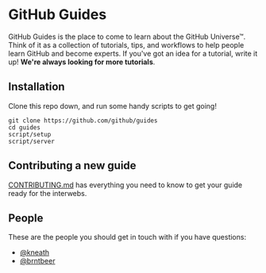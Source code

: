 # GitHub Guides

GitHub Guides is the place to come to learn about the GitHub Universe™. Think of it as a collection of tutorials, tips, and workflows to help people learn GitHub and become experts. If you've got an idea for a tutorial, write it up! **We're always looking for more tutorials**.

## Installation

Clone this repo down, and run some handy scripts to get going!

```
git clone https://github.com/github/guides
cd guides
script/setup
script/server
```

## Contributing a new guide

[CONTRIBUTING.md](/CONTRIBUTING.md)
has everything you need to know to get your guide ready for the interwebs.

## People

These are the people you should get in touch with if you have questions:

- [@kneath](https://github.com/kneath)
- [@brntbeer](https://github.com/brntbeer)
